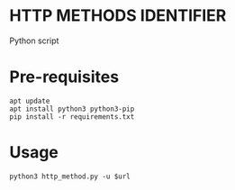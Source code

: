 # HTTP METHODS IDENTIFIER
Python script

# Pre-requisites
    apt update
    apt install python3 python3-pip
    pip install -r requirements.txt
 
 # Usage
    python3 http_method.py -u $url
